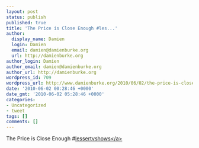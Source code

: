 ```yaml
---
layout: post
status: publish
published: true
title: 'The Price is Close Enough #les...'
author:
  display_name: Damien
  login: Damien
  email: damien@damienburke.org
  url: http://damienburke.org
author_login: Damien
author_email: damien@damienburke.org
author_url: http://damienburke.org
wordpress_id: 709
wordpress_url: http://www.damienburke.org/2010/06/02/the-price-is-close-enough-les/
date: '2010-06-02 00:28:46 +0000'
date_gmt: '2010-06-02 05:28:46 +0000'
categories:
- Uncategorized
- tweet
tags: []
comments: []
---
```

<p>The Price is Close Enough #<a href="http:&#47;&#47;search.twitter.com&#47;search?q=%23lessertvshows" class="aktt_hashtag">lessertvshows<&#47;a></p>
